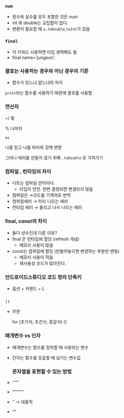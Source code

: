 ### `num`

- 정수와 실수를 모두 포함한 것은 num
- int 와 double는 교집합이 없다.
- 변환이 필요할 때 `a.toDouble`,`toInt`가 있음

### `final`

- 이 키워드 사용하면 타입 생략해도 됨
- final name=’jungeun’;

### 괄호는 사용하는 경우와 아닌 경우의 기준

- 함수가 있느냐 없느냐의 차이

`print`라는 함수를 사용하기 때문에 괄호를 사용함

### 연산자

~/ 몫

% 나머지

`as`

나를 믿고 나를 따라와 강제 변환

그러니 에러를 만들지 않기 위해 `.toDouble` 로 가져가기


### 컴파일 , 런타임의 차이

- 다트는 컴파일 언어이다.
    - 타입이 안전. 한번 결정되면 변경되지 않음
- 컴파일은 →코드를 기계어로 번역
- 컴파일에러 → 미리 나오는 에러
- 런타임 에러 → 돌리고 나서 나오는 에러

### final, const의 차이

- 둘다 상수인데 다른 이유?
- final 은 런타임에 할당 (refresh 개념)
    - 메모리 사용이 많음
- const는 컴파일에 할당 (만들어놓으면 변경하는 부분만 변동)
    - 메모리 사용이 적음
    - 재사용성 코드가 많아진다.
 
### 안드로이드스튜디오 코드 정리 단축키

- 옵션 + 커맨드 + L

### `;;`

- 무한
    
    for (초기식; 조건식; 증감식) {}
  

### 매개변수 vs 인자

- 매개변수는 함수를 정의할 때 사용되는 변수
- 인자는 함수를 호출할 때 넘기는 변수값
  

  ### 문자열을 표현할 수 있는 방법

- ‘’’’’’
- “”””””
- ‘’ → 대중적
- “”
